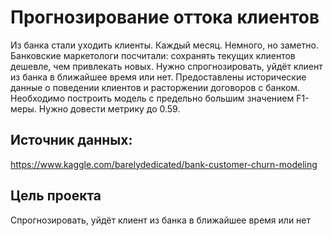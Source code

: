 
# Прогнозирование оттока клиентов

Из банка стали уходить клиенты. Каждый месяц. Немного, но заметно. Банковские маркетологи посчитали: сохранять текущих клиентов дешевле, чем привлекать новых.
Нужно спрогнозировать, уйдёт клиент из банка в ближайшее время или нет. Предоставлены исторические данные о поведении клиентов и расторжении договоров с банком.
Необходимо построить модель с предельно большим значением F1-меры. Нужно довести метрику до 0.59. 

## Источник данных:
https://www.kaggle.com/barelydedicated/bank-customer-churn-modeling

## Цель проекта
Спрогнозировать, уйдёт клиент из банка в ближайшее время или нет
